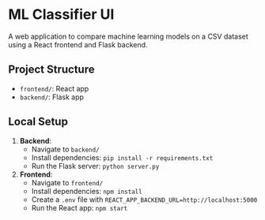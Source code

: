 # ML Classifier UI

A web application to compare machine learning models on a CSV dataset using a React frontend and Flask backend.

## Project Structure
- `frontend/`: React app
- `backend/`: Flask app

## Local Setup
1. **Backend**:
   - Navigate to `backend/`
   - Install dependencies: `pip install -r requirements.txt`
   - Run the Flask server: `python server.py`
2. **Frontend**:
   - Navigate to `frontend/`
   - Install dependencies: `npm install`
   - Create a `.env` file with `REACT_APP_BACKEND_URL=http://localhost:5000`
   - Run the React app: `npm start`
